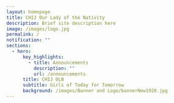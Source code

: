 ```yaml
---
layout: homepage
title: CHIJ Our Lady of the Nativity
description: Brief site description here
image: /images/logo.jpg
permalink: /
notification: ""
sections:
  - hero:
      key_highlights:
        - title: Announcements
          description: ""
          url: /announcements
      title: CHIJ OLN
      subtitle: Girls of Today for Tomorrow
      background: /images/Banner and Logo/bannerNew1920.jpg
---
```

